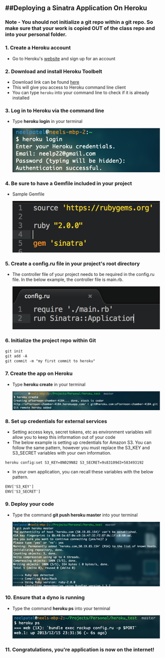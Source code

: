 ##Deploying a Sinatra Application On Heroku
---
### Note - You should not initialize a git repo within a git repo.  So make sure that your work is copied OUT of the class repo and into your personal folder.

### 1. Create a Heroku account
 - Go to Heroku's [website](www.heroku.com) and sign up for an account
 
### 2. Download and install Heroku Toolbelt
 - Download link can be found [here](https://toolbelt.heroku.com)
 - This will give you access to Heroku command line client 
- You can type `heroku` into your command line to check if it is already installed
 
### 3. Log in to Heroku via the command line
- Type **heroku login** in your terminal

   ![login](./login.png)      

### 4. Be sure to have a Gemfile included in your project
- Sample Gemfile
   
   ![gemfile](./sample_gemfile.png)  

### 5. Create a config.ru file in your project's root directory 
- The controller file of your project needs to be required in the config.ru file.  In the below example, the controller file is main.rb. 

   ![configru](./configru.png)

### 6. Initialize the project repo within Git
```
git init
git add -A
git commit -m "my first commit to heroku"
```
### 7. Create the app on Heroku
- Type **heroku create** in your terminal

   ![create](./create.png)

### 8.  Set up credentials for external services 
- Setting access keys, secret tokens, etc as environment variables will allow you to keep this information out of your code
- The below example is setting up credentials for Amazon S3.  You can follow the same pattern, however you must replace the S3_KEY and S3_SECRET variables with your own information.  

```
heroku config:set S3_KEY=8N029N82 S3_SECRET=9s83109d3+583493192
```

- In your own application, you can recall these variables with the below pattern.

```
ENV['S3_KEY']
ENV['S3_SECRET']
```

### 9. Deploy your code 
- Type the command **git push heroku master** into your terminal

   ![deploy](./deploy.png)

### 10. Ensure that a dyno is running
- Type the command **heroku ps** into your terminal

   ![dyno](./dyno.png)

### 11. Congratulations, you're application is now on the internet!